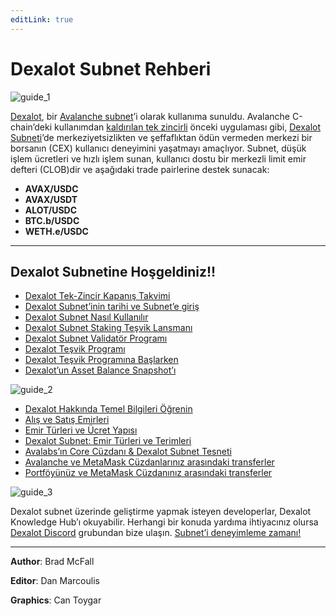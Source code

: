 ```yaml
---
editLink: true
---
```


# Dexalot Subnet Rehberi

![guide_1](\images\guide\guide_1.png)

[Dexalot](https://dexalot.com/), bir [Avalanche subnet](https://www.avalabs.org/)’i olarak kullanıma sunuldu. Avalanche C-chain’deki kullanımdan [kaldırılan tek zincirli](https://medium.com/dexalot/dexalot-tek-zincir-g%C3%BCnbat%C4%B1m%C4%B1-takvimi-49dde4d2b358) önceki uygulaması gibi, [Dexalot Subneti](https://medium.com/dexalot/dexalot-subnet-32df0d17b396)’de merkeziyetsizlikten ve şeffaflıktan ödün vermeden merkezi bir borsanın (CEX) kullanıcı deneyimini yaşatmayı amaçlıyor. Subnet, düşük işlem ücretleri ve hızlı işlem sunan, kullanıcı dostu bir merkezli limit emir defteri (CLOB)dir ve aşağıdaki trade pairlerine destek sunacak:

- **AVAX/USDC**
- **AVAX/USDT**
- **ALOT/USDC**
- **BTC.b/USDC**
- **WETH.e/USDC**

---

## Dexalot Subnetine Hoşgeldiniz!!

- [Dexalot Tek-Zincir Kapanış Takvimi](https://medium.com/dexalot/dexalot-tek-zincir-g%C3%BCnbat%C4%B1m%C4%B1-takvimi-49dde4d2b358)
- [Dexalot Subnet’inin tarihi ve Subnet’e giriş](https://medium.com/dexalot/dexalot-subnet-e8d3d60f022a)
- [Dexalot Subnet Nasıl Kullanılır](https://medium.com/dexalot/dexalot-subnet-32df0d17b396)
- [Dexalot Subnet Staking Teşvik Lansmanı](https://medium.com/dexalot/dexalot-subnet-staking-te%C5%9Fvik-lansman%C4%B1-41117ee20ddb)
- [Dexalot Subnet Validatör Programı](https://medium.com/dexalot/dexalot-subnet-validat%C3%B6r-program%C4%B1-d5450b7f32f1)
- [Dexalot Teşvik Programı](https://medium.com/dexalot/dexalot-te%C5%9Fvik-program%C4%B1-3c7165719686)
- [Dexalot Teşvik Programına Başlarken](https://medium.com/dexalot/dexalot-te%C5%9Fvik-program%C4%B1-d6e22fc924b0)
- [Dexalot’un Asset Balance Snapshot’ı](https://medium.com/dexalot/dexalots-asset-balance-snapshot-ff71856f3d76)

![guide_2](\images\guide\guide_2.png)

- [Dexalot Hakkında Temel Bilgileri Öğrenin](https://medium.com/dexalot/dexalot-hakk%C4%B1nda-temel-bilgileri-%C3%B6%C4%9Frenin-908e6a37a43e)
- [Alış ve Satış Emirleri](https://medium.com/dexalot/buy-and-sell-orders-6b3843d639bd)
- [Emir Türleri ve Ücret Yapısı](https://medium.com/dexalot/emir-t%C3%BCrleri-ve-%C3%BCcret-yap%C4%B1s%C4%B1-c6c0b9260d0c)
- [Dexalot Subnet: Emir Türleri ve Terimleri](https://medium.com/dexalot/dexalot-subnet-emir-t%C3%BCrleri-ve-terimleri-f0b096c9a887)
- [Avalabs’ın Core Cüzdanı & Dexalot Subnet Tesneti](https://medium.com/dexalot/avalabs%C4%B1n-core-c%C3%BCzdan%C4%B1-dexalot-subnet-tesneti-116d29bf17b1)
- [Avalanche ve MetaMask Cüzdanlarınız arasındaki transferler](https://medium.com/dexalot/transfers-between-your-avalanche-and-metamask-wallets-60f226abf3e4)
- [Portföyünüz ve MetaMask Cüzdanınız arasındaki transferler](https://medium.com/dexalot/transfers-between-your-portfolio-and-metamask-wallet-4c6cc461c1c5)

![guide_3](\images\guide\guide_3.png)

Dexalot subnet üzerinde geliştirme yapmak isteyen developerlar, Dexalot Knowledge Hub’ı okuyabilir. Herhangi bir konuda yardıma ihtiyacınız olursa [Dexalot Discord](https://discord.com/invite/dexalot) grubundan bize ulaşın. [Subnet’i deneyimleme zamanı!](https://app.dexalot.com/trade)

---
**Author**: Brad McFall

**Editor**: Dan Marcoulis

**Graphics**: Can Toygar
